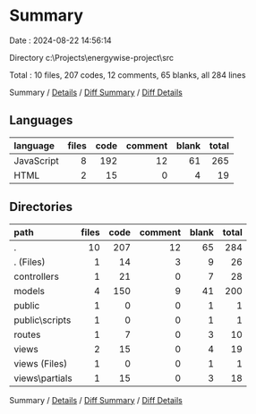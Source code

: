 # Summary

Date : 2024-08-22 14:56:14

Directory c:\\Projects\\energywise-project\\src

Total : 10 files,  207 codes, 12 comments, 65 blanks, all 284 lines

Summary / [Details](details.md) / [Diff Summary](diff.md) / [Diff Details](diff-details.md)

## Languages
| language | files | code | comment | blank | total |
| :--- | ---: | ---: | ---: | ---: | ---: |
| JavaScript | 8 | 192 | 12 | 61 | 265 |
| HTML | 2 | 15 | 0 | 4 | 19 |

## Directories
| path | files | code | comment | blank | total |
| :--- | ---: | ---: | ---: | ---: | ---: |
| . | 10 | 207 | 12 | 65 | 284 |
| . (Files) | 1 | 14 | 3 | 9 | 26 |
| controllers | 1 | 21 | 0 | 7 | 28 |
| models | 4 | 150 | 9 | 41 | 200 |
| public | 1 | 0 | 0 | 1 | 1 |
| public\\scripts | 1 | 0 | 0 | 1 | 1 |
| routes | 1 | 7 | 0 | 3 | 10 |
| views | 2 | 15 | 0 | 4 | 19 |
| views (Files) | 1 | 0 | 0 | 1 | 1 |
| views\\partials | 1 | 15 | 0 | 3 | 18 |

Summary / [Details](details.md) / [Diff Summary](diff.md) / [Diff Details](diff-details.md)